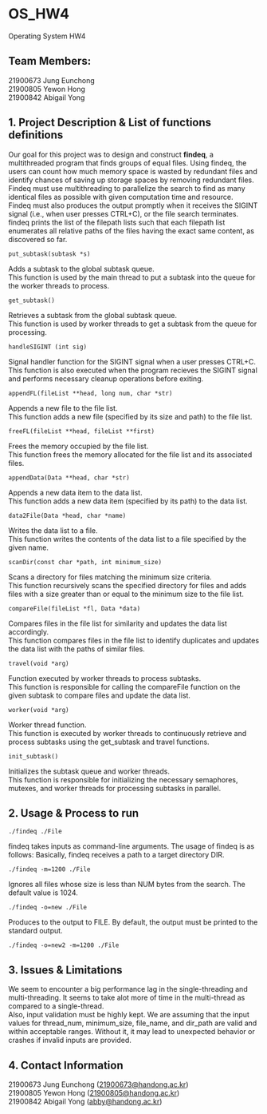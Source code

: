 # OS_HW4
Operating System HW4

## Team Members:
21900673 Jung Eunchong  
21900805 Yewon Hong  
21900842 Abigail Yong  

## 1. Project Description & List of functions definitions
Our goal for this project was to design  and  construct **findeq**, a multithreaded program that finds groups of equal files. 
Using findeq, the users can count how much memory space is  wasted by redundant files and identify chances of saving up  storage spaces by removing redundant files.   
Findeq must use multithreading to parallelize the search to find as many identical  files as possible with given computation time and resource.  
Findeq must also produces the output promptly when it receives the SIGINT signal (i.e., when user presses CTRL+C), or the file search  terminates. findeq prints the list of the filepath lists such that  each filepath list enumerates all relative paths of the files having the exact same content, as discovered so far.

```
put_subtask(subtask *s)
```
Adds a subtask to the global subtask queue.  
This function is used by the main thread to put a subtask into the queue for the worker threads to process.

```
get_subtask()
```
Retrieves a subtask from the global subtask queue.  
This function is used by worker threads to get a subtask from the queue for processing.
```
handleSIGINT (int sig)
```
Signal handler function for the SIGINT signal when a user presses CTRL+C.  
This function is also executed when the program recieves the SIGINT signal and performs necessary cleanup operations before exiting.

```
appendFL(fileList **head, long num, char *str)
```
Appends a new file to the file list.  
This function adds a new file (specified by its size and path) to the file list.

```
freeFL(fileList **head, fileList **first)
```
Frees the memory occupied by the file list.  
This function frees the memory allocated for the file list and its associated files.

```
appendData(Data **head, char *str)
```
Appends a new data item to the data list.  
This function adds a new data item (specified by its path) to the data list.

```
data2File(Data *head, char *name)
```
Writes the data list to a file.  
This function writes the contents of the data list to a file specified by the given name.

```
scanDir(const char *path, int minimum_size)
```
Scans a directory for files matching the minimum size criteria.  
This function recursively scans the specified directory for files and adds files with a size greater than or equal to the minimum size to the file list.

```
compareFile(fileList *fl, Data *data)
```
Compares files in the file list for similarity and updates the data list accordingly.  
This function compares files in the file list to identify duplicates and updates the data list with the paths of similar files.

```
travel(void *arg)
```
Function executed by worker threads to process subtasks.  
This function is responsible for calling the compareFile function on the given subtask to compare files and update the data list.

```
worker(void *arg)
```
Worker thread function.  
This function is executed by worker threads to continuously retrieve and process subtasks using the get_subtask and travel functions.

```
init_subtask()
```
Initializes the subtask queue and worker threads.  
This function is responsible for initializing the necessary semaphores, mutexes, and worker threads for processing subtasks in parallel.







## 2. Usage & Process to run
```
./findeq ./File
```
findeq takes inputs as command-line arguments. The usage of findeq is as follows: 
Basically,  findeq  receives  a path  to  a  target  directory  DIR. 

```
./findeq -m=1200 ./File
```
Ignores all files whose size is less than NUM bytes 
from the search. The default value is 1024. 

```
./findeq -o=new ./File
```
Produces  to  the  output  to  FILE.  By default,  the 
output must be printed to the standard output. 
```
./findeq -o=new2 -m=1200 ./File
```

## 3. Issues & Limitations
We seem to encounter a big performance lag in the single-threading and multi-threading. It seems to take alot more of time in the multi-thread as compared to a single-thread.  
Also, input validation must be highly kept. We are assuming that the input values for thread_num, minimum_size, file_name, and dir_path are valid and within acceptable ranges. Without it, it may lead to unexpected behavior or crashes if invalid inputs are provided.

## 4. Contact Information
21900673 Jung Eunchong (21900673@handong.ac.kr)  
21900805 Yewon Hong (21900805@handong.ac.kr)  
21900842 Abigail Yong (abby@handong.ac.kr)  
